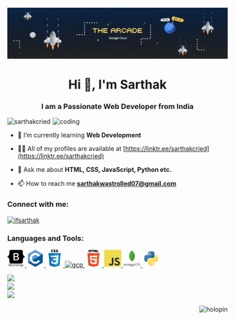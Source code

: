 ![logo](https://github.com/Sarthakcried/Sarthakcried/blob/main/Arcade.png)
<h1 align="center">Hi 👋, I'm Sarthak</h1>
<h3 align="center">I am a Passionate Web Developer from India</h3>

<img align="right" alt="coding" width="400" src="https://user-images.githubusercontent.com/55389276/140866485-8fb1c876-9a8f-4d6a-98dc-08c4981eaf70.gif">

<p align="left"> <img src="https://komarev.com/ghpvc/?username=sarthakcried&label=Profile%20views&color=0e75b6&style=flat" alt="sarthakcried" /> </p>

- 🌱 I’m currently learning **Web Development**

- 👨‍💻 All of my profiles are available at [https://linktr.ee/sarthakcried](https://linktr.ee/sarthakcried)

- 💬 Ask me about **HTML, CSS, JavaScript, Python etc.**

- 📫 How to reach me **sarthakwastrolled07@gmail.com**

<h3 align="left">Connect with me:</h3>
<p align="left">
<a href="https://instagram.com/ifsarthak" target="blank"><img align="center" src="https://raw.githubusercontent.com/rahuldkjain/github-profile-readme-generator/master/src/images/icons/Social/instagram.svg" alt="ifsarthak" height="30" width="40" /></a>

</p>

<h3 align="left">Languages and Tools:</h3>
<p align="left"> <a href="https://getbootstrap.com" target="_blank" rel="noreferrer"> <img src="https://raw.githubusercontent.com/devicons/devicon/master/icons/bootstrap/bootstrap-plain-wordmark.svg" alt="bootstrap" width="40" height="40"/> </a> <a href="https://www.cprogramming.com/" target="_blank" rel="noreferrer"> <img src="https://raw.githubusercontent.com/devicons/devicon/master/icons/c/c-original.svg" alt="c" width="40" height="40"/> </a> <a href="https://www.w3schools.com/css/" target="_blank" rel="noreferrer"> <img src="https://raw.githubusercontent.com/devicons/devicon/master/icons/css3/css3-original-wordmark.svg" alt="css3" width="40" height="40"/> </a> <a href="https://cloud.google.com" target="_blank" rel="noreferrer"> <img src="https://www.vectorlogo.zone/logos/google_cloud/google_cloud-icon.svg" alt="gcp" width="40" height="40"/> </a> <a href="https://www.w3.org/html/" target="_blank" rel="noreferrer"> <img src="https://raw.githubusercontent.com/devicons/devicon/master/icons/html5/html5-original-wordmark.svg" alt="html5" width="40" height="40"/> </a> <a href="https://developer.mozilla.org/en-US/docs/Web/JavaScript" target="_blank" rel="noreferrer"> <img src="https://raw.githubusercontent.com/devicons/devicon/master/icons/javascript/javascript-original.svg" alt="javascript" width="40" height="40"/> </a> <a href="https://www.mongodb.com/" target="_blank" rel="noreferrer"> <img src="https://raw.githubusercontent.com/devicons/devicon/master/icons/mongodb/mongodb-original-wordmark.svg" alt="mongodb" width="40" height="40"/> </a> <a href="https://www.python.org" target="_blank" rel="noreferrer"> <img src="https://raw.githubusercontent.com/devicons/devicon/master/icons/python/python-original.svg" alt="python" width="40" height="40"/> </a> </a> </p>

![](https://github-readme-stats.vercel.app/api?username=Sarthakcried&theme=radical&hide_border=false&include_all_commits=true&count_private=true)<br/>
![](https://github-readme-streak-stats.herokuapp.com/?user=Sarthakcried&theme=radical&hide_border=false)<br/>
![](https://github-readme-stats.vercel.app/api/top-langs/?username=Sarthakcried&theme=radical&hide_border=false&include_all_commits=true&count_private=false&layout=compact)

<img align="right" alt="holopin" src="https://holopin.me/sarthakcried">
